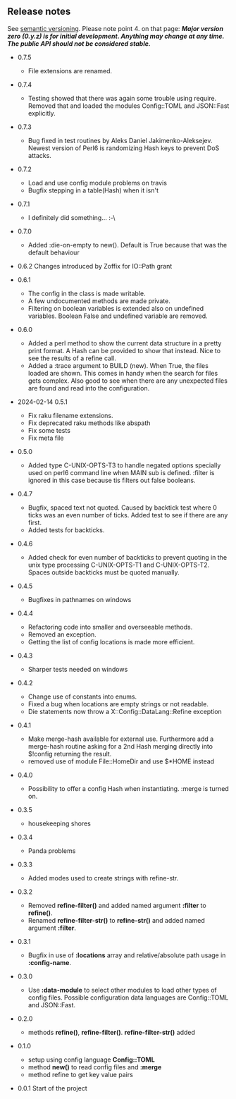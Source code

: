 ## Release notes

See [semantic versioning](http://semver.org/). Please note point 4. on
that page: ***Major version zero (0.y.z) is for initial development. Anything may change at any time. The public API should not be considered stable.***

* 0.7.5
  * File extensions are renamed.
* 0.7.4
  * Testing showed that there was again some trouble using require. Removed that and loaded the modules Config::TOML and JSON::Fast explicitly.
* 0.7.3
  * Bug fixed in test routines by Aleks Daniel Jakimenko-Aleksejev. Newest version of Perl6 is randomizing Hash keys to prevent DoS attacks.
* 0.7.2
  * Load and use config module problems on travis
  * Bugfix stepping in a table(Hash) when it isn't
* 0.7.1
  * I definitely did something... :-\
* 0.7.0
  * Added :die-on-empty to new(). Default is True because that was the default behaviour
* 0.6.2
  Changes introduced by Zoffix for IO::Path grant
* 0.6.1
  * The config in the class is made writable.
  * A few undocumented methods are made private.
  * Filtering on boolean variables is extended also on undefined variables. Boolean False and undefined variable are removed.
* 0.6.0
  * Added a perl method to show the current data structure in a pretty print format. A Hash can be provided to show that instead. Nice to see the results of a refine call.
  * Added a :trace argument to BUILD (new). When True, the files loaded are shown. This comes in handy when the search for files gets complex. Also good to see when there are any unexpected files are found and read into the configuration.

* 2024-02-14 0.5.1
  * Fix raku filename extensions.
  * Fix deprecated raku methods like abspath
  * Fix some tests
  * Fix meta file

* 0.5.0
  * Added type C-UNIX-OPTS-T3 to handle negated options specially used on perl6 command line when MAIN sub is defined. :filter is ignored in this case because tis filters out false booleans.
* 0.4.7
  * Bugfix, spaced text not quoted. Caused by backtick test where 0 ticks was an even number of ticks. Added test to see if there are any first.
  * Added tests for backticks.
* 0.4.6
  * Added check for even number of backticks to prevent quoting in the unix type processing C-UNIX-OPTS-T1 and C-UNIX-OPTS-T2. Spaces outside backticks must be quoted manually.
* 0.4.5
  * Bugfixes in pathnames on windows
* 0.4.4
  * Refactoring code into smaller and overseeable methods.
  * Removed an exception.
  * Getting the list of config locations is made more efficient.
* 0.4.3
  * Sharper tests needed on windows
* 0.4.2
  * Change use of constants into enums.
  * Fixed a bug when locations are empty strings or not readable.
  * Die statements now throw a X::Config::DataLang::Refine exception
* 0.4.1
  * Make merge-hash available for external use. Furthermore add a merge-hash routine asking for a 2nd Hash merging directly into $!config returning the result.
  * removed use of module File::HomeDir and use $\*HOME instead
* 0.4.0
  * Possibility to offer a config Hash when instantiating. :merge is turned on.
* 0.3.5
  * housekeeping shores
* 0.3.4
  * Panda problems
* 0.3.3
  * Added modes used to create strings with refine-str.
* 0.3.2
  * Removed **refine-filter()** and added named argument **:filter** to **refine()**.
  * Renamed **refine-filter-str()** to **refine-str()** and added named argument **:filter**.
* 0.3.1
  * Bugfix in use of **:locations** array and relative/absolute path usage in **:config-name**.
* 0.3.0
  * Use **:data-module** to select other modules to load other types of config files. Possible configuration data languages are Config::TOML and JSON::Fast.
* 0.2.0
  * methods **refine()**, **refine-filter()**. **refine-filter-str()** added
* 0.1.0
  * setup using config language **Config::TOML**
  * method **new()** to read config files and **:merge**
  * method refine to get key value pairs
* 0.0.1 Start of the project
